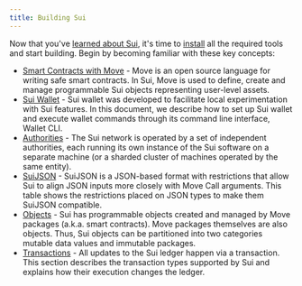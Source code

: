 ```yaml
---
title: Building Sui
---
```


Now that you've [learned about Sui](../learn/index.md), it's time to [install](install.md) all the required tools and start building. Begin by becoming familiar with these key concepts:

* [Smart Contracts with Move](move.md) - Move is an open source language for writing safe smart contracts. In Sui, Move is used to define,
  create and manage programmable Sui objects representing user-level assets.
* [Sui Wallet](wallet.md) - Sui wallet was developed to facilitate local experimentation with Sui features. In this document, we describe
  how to set up Sui wallet and execute wallet commands through its command line interface, Wallet CLI.
* [Authorities](authorities.md) - The Sui network is operated by a set of independent authorities, each running its own instance of the Sui
  software on a separate machine (or a sharded cluster of machines operated by the same entity).
* [SuiJSON](sui-json.md) - SuiJSON is a JSON-based format with restrictions that allow Sui to align JSON inputs more closely with Move Call
  arguments. This table shows the restrictions placed on JSON types to make them SuiJSON compatible.
* [Objects](objects.md) - Sui has programmable objects created and managed by Move packages (a.k.a. smart contracts). Move packages themselves
  are also objects. Thus, Sui objects can be partitioned into two categories mutable data values and immutable packages.
* [Transactions](transactions.md) - All updates to the Sui ledger happen via a transaction. This section describes the transaction types
  supported by Sui and explains how their execution changes the ledger.
